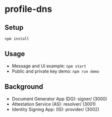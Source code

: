 # profile-dns

## Setup 

`npm install`

## Usage 

- Message and UI example: `npm start`
- Public and private key demo: `npm run demo`

## Background


- Document Generator App (DG): signer/ (3000)
- Attestation Service (AS): resolver/ (3001)
- Identity Signing App: (IS): provider/ (3002)

## 

